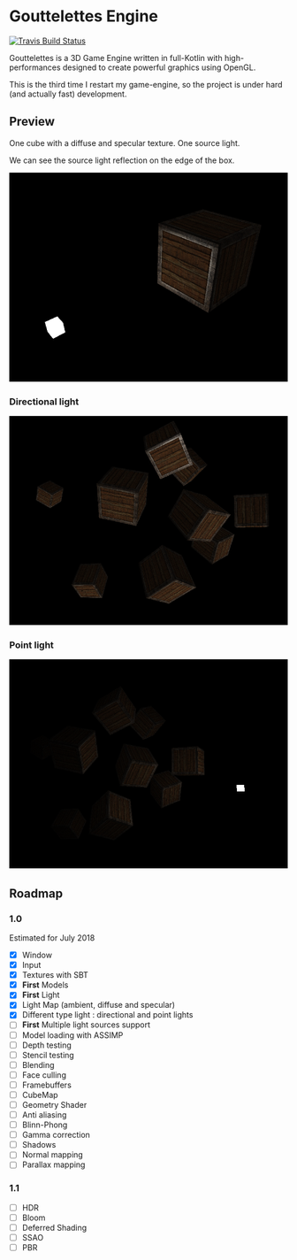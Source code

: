 # Gouttelettes Engine

[![Travis Build Status](https://travis-ci.org/scorsi/Gouttelettes.svg?branch=master)](https://travis-ci.org/scorsi/Gouttelettes)

Gouttelettes is a 3D Game Engine written in full-Kotlin with high-performances designed to create powerful graphics using OpenGL.

This is the third time I restart my game-engine, so the project is under hard (and actually fast) development.

## Preview

One cube with a diffuse and specular texture. One source light.

We can see the source light reflection on the edge of the box.

![Preview 0](https://raw.githubusercontent.com/scorsi/Gouttelettes/master/.github/preview.png)

### Directional light
![Preview 1](https://raw.githubusercontent.com/scorsi/Gouttelettes/master/.github/preview1.png)
### Point light
![Preview 2](https://raw.githubusercontent.com/scorsi/Gouttelettes/master/.github/preview2.png)
    
## Roadmap

### 1.0

Estimated for July 2018

- [X] Window
- [X] Input
- [X] Textures with SBT
- [X] **First** Models
- [X] **First** Light
- [X] Light Map (ambient, diffuse and specular)
- [X] Different type light : directional and point lights
- [ ] **First** Multiple light sources support
- [ ] Model loading with ASSIMP
- [ ] Depth testing
- [ ] Stencil testing
- [ ] Blending
- [ ] Face culling
- [ ] Framebuffers
- [ ] CubeMap
- [ ] Geometry Shader
- [ ] Anti aliasing
- [ ] Blinn-Phong
- [ ] Gamma correction
- [ ] Shadows
- [ ] Normal mapping
- [ ] Parallax mapping

### 1.1

- [ ] HDR
- [ ] Bloom
- [ ] Deferred Shading
- [ ] SSAO
- [ ] PBR
